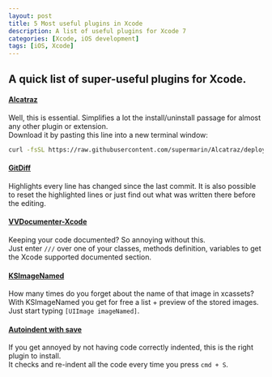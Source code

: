```yaml
---
layout: post
title: 5 Most useful plugins in Xcode
description: A list of useful plugins for Xcode 7
categories: [Xcode, iOS development]
tags: [iOS, Xcode]
---
```


## A quick list of super-useful plugins for Xcode.
<!--more-->

#### [Alcatraz <i class="fa fa-github"></i>](https://github.com/alcatraz/Alcatraz)

Well, this is essential. Simplifies a lot the install/uninstall passage for almost any other plugin or extension.  
Download it by pasting this line into a new terminal window:

```bash
curl -fsSL https://raw.githubusercontent.com/supermarin/Alcatraz/deploy/Scripts/install.sh | sh
```

#### [GitDiff <i class="fa fa-github"></i>](https://github.com/johnno1962/GitDiff)

Highlights every line has changed since the last commit. It is also possible to reset the highlighted lines or just find out what was written there before the editing.

#### [VVDocumenter-Xcode <i class="fa fa-github"></i>](https://github.com/onevcat/VVDocumenter-Xcode)

Keeping your code documented? So annoying without this.  
Just enter `///` over one of your classes, methods definition, variables to get the Xcode supported documented section.

#### [KSImageNamed <i class="fa fa-github"></i>](https://github.com/ksuther/KSImageNamed-Xcode)

How many times do you forget about the name of that image in xcassets?  
With KSImageNamed you get for free a list + preview of the stored images. Just start typing `[UIImage imageNamed]`.

#### [Autoindent with save <i class="fa fa-github"></i>](https://github.com/ThilinaHewagama/AutoIndentWithSave)

If you get annoyed by not having code correctly indented, this is the right plugin to install.  
It checks and re-indent all the code every time you press `cmd + S`.
